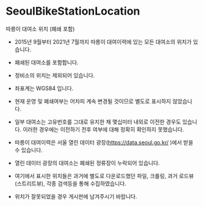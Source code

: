 # SeoulBikeStationLocation
따릉이 대여소 위치 (폐쇄 포함)

- 2015년 9월부터 2021년 7월까지 따릉이 대여이력에 있는 모든 대여소의 위치가 있습니다.
- 폐쇄된 대여소를 포함합니다. 
- 정비소의 위치는 제외되어 있습니다.
- 좌표계는 WGS84 입니다.
- 현재 운영 및 폐쇄여부는 어차피 계속 변경될 것이므로 별도로 표시하지 않았습니다.
- 일부 대여소는 고유번호를 그대로 유지한 채 몇십미터 내외로 이전한 경우도 있습니다. 이러한 경우에는 이전하기 전후 여부에 대해 정확히 확인하지 못했습니다.

- 따릉이 대여이력은 서울 열린 데이터 광장(https://data.seoul.go.kr/ )에서 받을 수 있습니다.
- 열린 데이터 광장의 대여소는 폐쇄된 정류장이 누락되어 있습니다.
- 여기에서 표시한 위치들은 과거에 별도로 다운로드했던 파일, 크롤링, 과거 로드뷰(스트리트뷰), 각종 검색등을 통해 수집하였습니다.
- 위치가 잘못되었을 경우 게시판에 남겨주시기 바랍니다.
